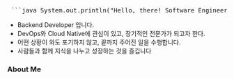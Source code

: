 <pre> ```java System.out.println("Hello, there! Software Engineer **김주혁**입니다. 😎"); ``` </pre>

- Backend Developer 입니다.
- DevOps와 Cloud Native에 관심이 있고, 장기적인 전문가가 되고자 한다.
- 어떤 상황이 와도 포기하지 않고, 끝까지 주어진 일을 수행합니다.
- 사람들과 함께 지식을 나누고 성장하는 것을 즐깁니다

### **About Me**

